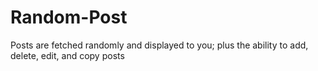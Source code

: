 # Random-Post
Posts are fetched randomly and displayed to you; plus the ability to add, delete, edit, and copy posts
